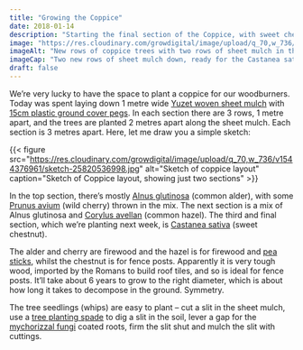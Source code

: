 ```yaml
---
title: "Growing the Coppice"
date: 2018-01-14
description: "Starting the final section of the Coppice, with sweet chestnut to be planted soon"
image: "https://res.cloudinary.com/growdigital/image/upload/q_70,w_736/v1544376909/coppice-39653194582.jpg"
imageAlt: "New rows of coppice trees with two rows of sheet mulch in the foreground"
imageCap: "Two new rows of sheet mulch down, ready for the Castanea sativa (sweet chestnut) coppice"
draft: false
---
```


We’re very lucky to have the space to plant a coppice for our woodburners. Today was spent laying down 1 metre wide [Yuzet woven sheet mulch](https://www.ebay.co.uk/itm/Yuzet-100g-1m-wide-weed-control-fabric-ground-cover-membrane-landscape-Driveway/112634340431) with [15cm plastic ground cover pegs](https://www.ebay.co.uk/itm/20-to-600-6-INCH-PLASTIC-GROUND-COVER-PEGS-FOR-FLEECE-PONDs-WEED-CONTROL/202163308968?hash=item2f11df49a8:m:mYhxW87TsxvlkIrcc5iEAaA). In each section there are 3 rows, 1 metre apart, and the trees are planted 2 metres apart along the sheet mulch. Each section is 3 metres apart. Here, let me draw you a simple sketch:

{{< figure src="https://res.cloudinary.com/growdigital/image/upload/q_70,w_736/v1544376961/sketch-25820536998.jpg" alt="Sketch of coppice layout" caption="Sketch of Coppice layout, showing just two sections" >}}

In the top section, there’s mostly [Alnus glutinosa](http://www.pfaf.org/user/Plant.aspx?LatinName=Alnus+glutinosa) (common alder), with some [Prunus avium](http://www.pfaf.org/USER/Plant.aspx?LatinName=Prunus+avium) (wild cherry) thrown in the mix. The next section is a mix of Alnus glutinosa and [Corylus avellan](http://pfaf.org/user/plant.aspx?LatinName=Corylus+avellana) (common hazel). The third and final section, which we’re planting next week, is [Castanea sativa](http://www.pfaf.org/user/plant.aspx?LatinName=Castanea+sativa) (sweet chestnut).

The alder and cherry are firewood and the hazel is for firewood and [pea sticks](https://www.merriam-webster.com/dictionary/pea-stick), whilst the chestnut is for fence posts. Apparently it is very tough wood, imported by the Romans to build roof tiles, and so is ideal for fence posts. It’ll take about 6 years to grow to the right diameter, which is about how long it takes to decompose in the ground. Symmetry.

The tree seedlings (whips) are easy to plant – cut a slit in the sheet mulch, use a [tree planting spade](https://www.amazon.co.uk/gp/product/B000KKQW48/) to dig a slit in the soil, lever a gap for the [mychorizzal fungi](http://chaosfungorum.co.uk/?product_cat=forest-garden-mix) coated roots, firm the slit shut and mulch the slit with cuttings.
